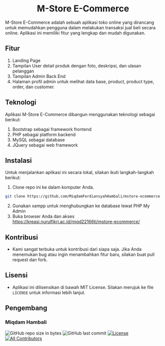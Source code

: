 <h1 align="center">M-Store E-Commerce</h1>
<p>
M-Store E-Commerce adalah sebuah aplikasi toko online yang dirancang untuk memudahkan pengguna dalam melakukan transaksi jual beli secara online. Aplikasi ini memiliki fitur yang lengkap dan mudah digunakan.
</p>

## Fitur

1. Landing Page
2. Tampilan User detail produk dengan foto, deskripsi, dan ulasan pelanggan
3. Tampilan Admin Back End
4. Halaman profil admin untuk melihat data base, product, product type, order, dan customer.

## Teknologi

Aplikasi M-Store E-Commerce dibangun menggunakan teknologi sebagai berikut:

1. Bootstrap sebagai framework frontend
2. PHP sebagai platform backend
3. MySQL sebagai database
4. JQuery sebagai web framework

## Instalasi

Untuk menjalankan aplikasi ini secara lokal, silakan ikuti langkah-langkah berikut:

1. Clone repo ini ke dalam komputer Anda.

```bash
git clone https://github.com/MiqdamFerdiansyahHambali/mstore-ecommerce
```

2. Gunakan xampp untuk menghubungkan ke database lewat PHP My Admin
3. Buka browser Anda dan akses https://kreasi.nurulfikri.ac.id/miqd22166ti/mstore-ecommerce/

## Kontribusi

- Kami sangat terbuka untuk kontribusi dari siapa saja. Jika Anda menemukan bug atau ingin menambahkan fitur baru, silakan buat pull request dan fork.

## Lisensi

- Aplikasi ini dilisensikan di bawah MIT License. Silakan merujuk ke file `LICENSE` untuk informasi lebih lanjut.

## Pengembang

<h3>Miqdam Hambali</h3>

![GitHub repo size in bytes](https://img.shields.io/github/repo-size/MiqdamFerdiansyahHambali/mstore-ecommerce?style=flat-square)
![GitHub last commit](https://img.shields.io/github/last-commit/MiqdamFerdiansyahHambali/mstore-ecommerce.svg?style=flat-square)
[![License](https://img.shields.io/github/license/MiqdamFerdiansyahHambali/mstore-ecommerce?style=flat-square)](LICENSE)
[![All Contributors](https://img.shields.io/badge/all_contributors-1-green.svg?style=flat-square)](#contributors-)
